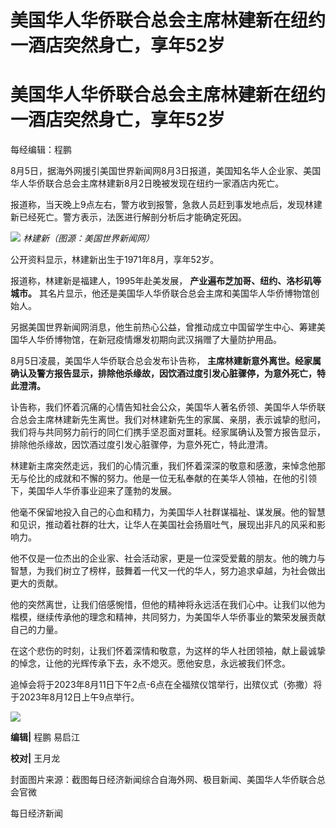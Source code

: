 # 美国华人华侨联合总会主席林建新在纽约一酒店突然身亡，享年52岁

# 美国华人华侨联合总会主席林建新在纽约一酒店突然身亡，享年52岁

每经编辑：程鹏

8月5日，据海外网援引美国世界新闻网8月3日报道，美国知名华人企业家、美国华人华侨联合总会主席林建新8月2日晚被发现在纽约一家酒店内死亡。

报道称，当天晚上9点左右，警方收到报警，急救人员赶到事发地点后，发现林建新已经死亡。警方表示，法医进行解剖分析后才能确定死因。

![](https://inews.gtimg.com/om_bt/OE3kVJLU7V65_ZoQUiCT1Q-kil9r8M6KUwIrX934dvotcAA/1000)
_林建新（图源：美国世界新闻网）_

公开资料显示，林建新出生于1971年8月，享年52岁。

报道称，林建新是福建人，1995年赴美发展， **产业遍布芝加哥、纽约、洛杉矶等城市。**
其名片显示，他还是美国华人华侨联合总会主席和美国华人华侨博物馆创始人。

另据美国世界新闻网消息，他生前热心公益，曾推动成立中国留学生中心、筹建美国华人华侨博物馆，在新冠疫情爆发初期向武汉捐赠了大量防护用品。

8月5日凌晨，美国华人华侨联合总会发布讣告称，
**主席林建新意外离世。经家属确认及警方报告显示，排除他杀缘故，因饮酒过度引发心脏骤停，为意外死亡，特此澄清。**

讣告称，我们怀着沉痛的心情告知社会公众，美国华人著名侨领、美国华人华侨联合总会主席林建新先生离世。我们对林建新先生的家属、亲朋，表示诚挚的慰问，我们将与共同努力前行的同仁们携手坚忍面对噩耗。经家属确认及警方报告显示，排除他杀缘故，因饮酒过度引发心脏骤停，为意外死亡，特此澄清。

林建新主席突然走远，我们的心情沉重，我们怀着深深的敬意和感激，来悼念他那无与伦比的成就和不懈的努力。他是一位无私奉献的在美华人领袖，在他的引领下，美国华人华侨事业迎来了蓬勃的发展。

他毫不保留地投入自己的心血和精力，为美国华人社群谋福祉、谋发展。他的智慧和见识，推动着社群的壮大，让华人在美国社会扬眉吐气，展现出非凡的风采和影响力。

他不仅是一位杰出的企业家、社会活动家，更是一位深受爱戴的朋友。他的魄力与智慧，为我们树立了榜样，鼓舞着一代又一代的华人，努力追求卓越，为社会做出更大的贡献。

他的突然离世，让我们倍感惋惜，但他的精神将永远活在我们心中。让我们以他为楷模，继续传承他的理念和精神，共同努力，为美国华人华侨事业的繁荣发展贡献自己的力量。

在这个悲伤的时刻，让我们怀着深情和敬意，为这样的华人社团领袖，献上最诚挚的悼念，让他的光辉传承下去，永不熄灭。愿他安息，永远被我们怀念。

追悼会将于2023年8月11日下午2点-6点在全福殡仪馆举行，出殡仪式（弥撒）将于2023年8月12日上午9点举行。

![](https://inews.gtimg.com/om_bt/OReK7wYgVqWKCsxDYaMm6NsB7yvWeEQvrZGIn0KomQZd0AA/1000)

**编辑|** 程鹏 易启江

**校对|** 王月龙

封面图片来源：截图每日经济新闻综合自海外网、极目新闻、美国华人华侨联合总会官微

每日经济新闻

